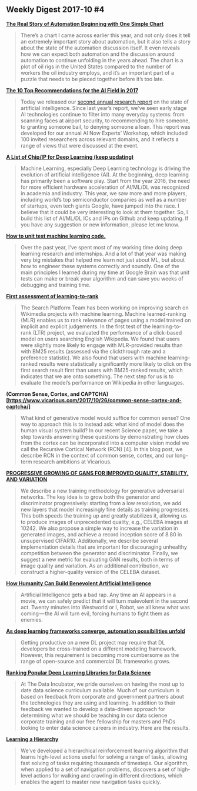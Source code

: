 ## Weekly Digest 2017-10 \#4

**[The Real Story of Automation Beginning with One Simple Chart](https://medium.com/basic-income/the-real-story-of-automation-beginning-with-one-simple-chart-8b95f9bad71b)**
> There’s a chart I came across earlier this year, and not only does it tell an extremely important story about automation, but it also tells a story about the state of the automation discussion itself. It even reveals how we can expect both automation and the discussion around automation to continue unfolding in the years ahead. The chart is a plot of oil rigs in the United States compared to the number of workers the oil industry employs, and it’s an important part of a puzzle that needs to be pieced together before it’s too late.

**[The 10 Top Recommendations for the AI Field in 2017](https://medium.com/@AINowInstitute/the-10-top-recommendations-for-the-ai-field-in-2017-b3253624a7)**
> Today we released our [second annual research report](https://ainowinstitute.org/AI_Now_2017_Report.pdf) on the state of artificial intelligence. Since last year’s report, we’ve seen early stage AI technologies continue to filter into many everyday systems: from scanning faces at airport security, to recommending to hire someone, to granting someone bail, to denying someone a loan. This report was developed for our annual AI Now Experts’ Workshop, which included 100 invited researchers across relevant domains, and it reflects a range of views that were discussed at the event.

**[A List of Chip/IP for Deep Learning (keep updating)](https://basicmi.github.io/Deep-Learning-Processor-List/)**
> Machine Learning, especially Deep Learning technology is driving the evolution of artificial intelligence (AI). At the beginning, deep learning has primarily been a software play. Start from the year 2016, the need for more efficient hardware acceleration of AI/ML/DL was recognized in academia and industry. This year, we saw more and more players, including world’s top semiconductor companies as well as a number of startups, even tech giants Google, have jumped into the race.
> I believe that it could be very interesting to look at them together. So, I build this list of AI/ML/DL ICs and IPs on Github and keep updating. If you have any suggestion or new information, please let me know.

**[How to unit test machine learning code.](https://medium.com/@keeper6928/how-to-unit-test-machine-learning-code-57cf6fd81765)**
> Over the past year, I’ve spent most of my working time doing deep learning research and internships. And a lot of that year was making very big mistakes that helped me learn not just about ML, but about how to engineer these systems correctly and soundly. One of the main principles I learned during my time at Google Brain was that unit tests can make or break your algorithm and can save you weeks of debugging and training time.

**[First assessment of learning-to-rank](https://wikimedia-research.github.io/Discovery-Search-Test-InterleavedLTR/)**
> The Search Platform Team has been working on improving search on Wikimedia projects with machine learning. Machine learned-ranking (MLR) enables us to rank relevance of pages using a model trained on implicit and explicit judgements. In the first test of the learning-to-rank (LTR) project, we evaluated the performance of a click-based model on users searching English Wikipedia. We found that users were slightly more likely to engage with MLR-provided results than with BM25 results (assessed via the clickthrough rate and a preference statistic). We also found that users with machine learning-ranked results were statistically significantly more likely to click on the first search result first than users with BM25-ranked results, which indicates that we are onto something. The next step for us is to evaluate the model’s performance on Wikipedia in other languages.

**(Common Sense, Cortex, and CAPTCHA)[https://www.vicarious.com/2017/10/26/common-sense-cortex-and-captcha/]**
> What kind of generative model would suffice for common sense? One way to approach this is to instead ask: what kind of model does the human visual system build? In our recent Science paper, we take a step towards answering these questions by demonstrating how clues from the cortex can be incorporated into a computer vision model we call the Recursive Cortical Network (RCN) [4]. In this blog post, we describe RCN in the context of common sense, cortex, and our long-term research ambitions at Vicarious.

**[PROGRESSIVE GROWING OF GANS FOR IMPROVED QUALITY, STABILITY, AND VARIATION](http://research.nvidia.com/sites/default/files/pubs/2017-10_Progressive-Growing-of//karras2017gan-paper.pdf)**
> We describe a new training methodology for generative adversarial networks. The key idea is to grow both the generator and discriminator progressively: starting from a low resolution, we add new layers that model increasingly fine details as training progresses. This both speeds the training up and greatly stabilizes it, allowing us to produce images of unprecedented quality, e.g., CELEBA images at 10242. We also propose a simple way to increase the variation in generated images, and achieve a record inception score of 8.80 in unsupervised CIFAR10. Additionally, we describe several implementation details that are important for discouraging unhealthy competition between the generator and discriminator. Finally, we suggest a new metric for evaluating GAN results, both in terms of image
quality and variation. As an additional contribution, we construct a higher-quality version of the CELEBA dataset.

**[How Humanity Can Build Benevolent Artificial Intelligence](https://blog.singularitynet.io/how-humanity-can-build-benevolent-artificial-intelligence-510699b2be65)**
> Artificial Intelligence gets a bad rap. Any time an AI appears in a movie, we can safely predict that it will turn malevolent in the second act. Twenty minutes into Westworld or I, Robot, we all knew what was coming — the AI will turn evil, forcing humans to fight them as enemies.

**[As deep learning frameworks converge, automation possibilities unfold](https://siliconangle.com/blog/2017/10/25/deep-learning-frameworks-converge-automation-possibilities-unfold/)**
> Getting productive on a new DL project may require that DL developers be cross-trained on a different modeling framework. However, this requirement is becoming more cumbersome as the range of open-source and commercial DL frameworks grows.

**[Ranking Popular Deep Learning Libraries for Data Science](https://blog.thedataincubator.com/2017/10/ranking-popular-deep-learning-libraries-for-data-science/)**
> At The Data Incubator, we pride ourselves on having the most up to date data science curriculum available. Much of our curriculum is based on feedback from corporate and government partners about the technologies they are using and learning. In addition to their feedback we wanted to develop a data-driven approach for determining what we should be teaching in our data science corporate training and our free fellowship for masters and PhDs looking to enter data science careers in industry. Here are the results.

**[Learning a Hierarchy](https://blog.openai.com/learning-a-hierarchy/)**
> We’ve developed a hierarchical reinforcement learning algorithm that learns high-level actions useful for solving a range of tasks, allowing fast solving of tasks requiring thousands of timesteps. Our algorithm, when applied to a set of navigation problems, discovers a set of high-level actions for walking and crawling in different directions, which enables the agent to master new navigation tasks quickly.

